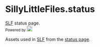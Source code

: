 # SillyLittleFiles.status
[SLF](https://github.com/DamianSwanAAJHS2/SillyLittleFiles) status page.\
<sub>Powered by [<img width=18 src="https://betterstack.com/assets/favicon-ad4a170f31b6075c4d7ea5e23ce36677b3412bdd2fabc48d1b688bc535c8821c.png"></img>](https://betterstack.com/?_ph=18f837db9f8620-07c6a0eb476ade-4c657b58-1fa400-18f837db9f915c7&_s=18f837dba5677d-06e71c62e075b-4c657b58-1fa400-18f837dba571631&_st=1715898006102)</sub>

Assets used in [SLF](https://github.com/DamianSwanAAJHS2/SillyLittleFiles) from the [status page](https://status.sillylittle.tech/).
